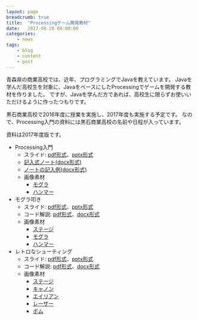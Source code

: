```yaml
---
layout: page
breadcrumb: true
title:  "Processingゲーム開発教材"
date:   2017-08-28 00:00:00
categories:
    - news
tags:
    - blog
    - content
    - post
---
```


青森県の商業高校では、近年、プログラミングでJavaを教えています。
Javaを学んだ高校生を対象に、JavaをベースにしたProcessingでゲームを開発する教材を作りました。
ですが、Javaを学んだ方であれば、高校生に限らずお使いいただけるように作ったつもりです。

黒石商業高校で2016年度に授業を実施し、2017年度も実施する予定です。
なので、Processing入門の資料には黒石商業高校の名前や日程が入っています。

資料は2017年度版です。

* Processing入門
   - スライド: [pdf形式](https://github.com/akokubo/kuroishi_ch_processing/blob/master/slide_programming_processing.pdf)、[pptx形式](https://raw.githubusercontent.com/akokubo/kuroishi_ch_processing/master/slide_programming_processing.pptx)
   - [記入式ノート(docx形式)](https://raw.githubusercontent.com/akokubo/kuroishi_ch_processing/master/note_programming_processing.docx)
   - [ノートの記入例(docx形式)](https://raw.githubusercontent.com/akokubo/kuroishi_ch_processing/master/note_programming_processing_example.docx)
   - 画像素材
      + [モグラ](https://raw.githubusercontent.com/akokubo/kuroishi_ch_processing/master/mole.png)
      + [ハンマー](https://raw.githubusercontent.com/akokubo/kuroishi_ch_processing/master/hammer.png)
* モグラ叩き
   - スライド: [pdf形式](https://github.com/akokubo/whack_a_mole/blob/master/doc/slide_whack_a_mole.pdf)、[pptx形式](https://raw.githubusercontent.com/akokubo/whack_a_mole/master/doc/slide_whack_a_mole.pptx)
   - コード解説: [pdf形式](https://github.com/akokubo/whack_a_mole/blob/master/doc/code_whack_a_mole.pdf)、[docx形式](https://raw.githubusercontent.com/akokubo/whack_a_mole/master/doc/code_whack_a_mole.docx)
   - 画像素材
      + [ステージ](https://raw.githubusercontent.com/akokubo/whack_a_mole/master/whack_a_mole/data/stage.png)
      + [モグラ](https://raw.githubusercontent.com/akokubo/whack_a_mole/master/whack_a_mole/data/mole.png)
      + [ハンマー](https://raw.githubusercontent.com/akokubo/whack_a_mole/master/whack_a_mole/data/hammer.png)
* レトロなシューティング
   - スライド: [pdf形式](https://github.com/akokubo/retro_shooting/blob/master/doc/slide_retro_shooting.pdf)、[pptx形式](https://raw.githubusercontent.com/akokubo/retro_shooting/master/doc/slide_retro_shooting.pptx)
   - コード解説: [pdf形式](https://github.com/akokubo/retro_shooting/blob/master/doc/code_retro_shooting.pdf)、[docx形式](https://raw.githubusercontent.com/akokubo/retro_shooting/master/doc/code_retro_shooting.docx)
   - 画像素材
      + [ステージ](https://raw.githubusercontent.com/akokubo/retro_shooting/master/retro_shooting/data/stage.png)
      + [キャノン](https://raw.githubusercontent.com/akokubo/retro_shooting/master/retro_shooting/data/cannon.png)
      + [エイリアン](https://raw.githubusercontent.com/akokubo/retro_shooting/master/retro_shooting/data/alien.png)
      + [レーザー](https://raw.githubusercontent.com/akokubo/retro_shooting/master/retro_shooting/data/laser.png)
      + [ボム](https://raw.githubusercontent.com/akokubo/retro_shooting/master/retro_shooting/data/bomb.png)

